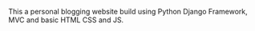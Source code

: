 This a personal blogging website build using Python Django Framework, MVC and basic HTML CSS and JS.
